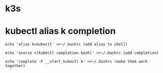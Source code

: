 # k3s


# kubectl alias k completion

```echo 'alias k=kubectl' >>~/.bashrc (add alias to shell)```

```echo 'source <(kubectl completion bash)' >>~/.bashrc (add completion)```

```echo 'complete -F __start_kubectl k' >>~/.bashrc (make them work together)```

